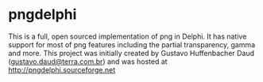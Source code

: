 pngdelphi
=========

This is a full, open sourced implementation of png in Delphi. It has native support for most of png features including the partial transparency, gamma and more. This project was initially created by Gustavo Huffenbacher Daud (gustavo.daud@terra.com.br) and was hosted at http://pngdelphi.sourceforge.net 
